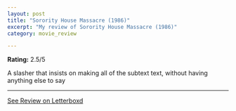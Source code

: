 ```yaml
---
layout: post
title: "Sorority House Massacre (1986)"
excerpt: "My review of Sorority House Massacre (1986)"
category: movie_review

---
```


**Rating:** 2.5/5

A slasher that insists on making all of the subtext text, without having anything else to say

<hr>

[See Review on Letterboxd](https://boxd.it/21lkGX)
